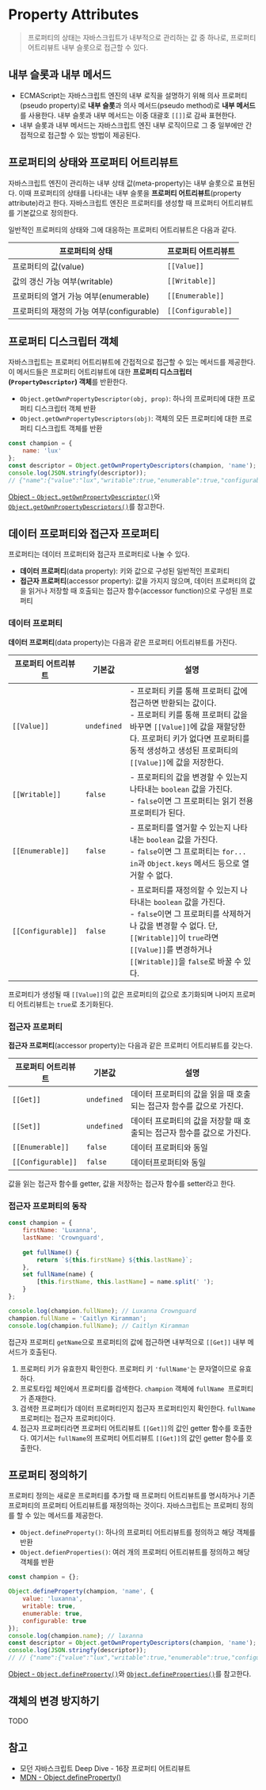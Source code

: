 # Property Attributes

> 프로퍼티의 상태는 자바스크립트가 내부적으로 관리하는 값 중 하나로, 프로퍼티 어트리뷰트 내부 슬롯으로 접근할 수 있다.

## 내부 슬롯과 내부 메서드

- ECMAScript는 자바스크립트 엔진의 내부 로직을 설명하기 위해 의사 프로퍼티(pseudo property)로 **내부 슬롯**과 의사 메서드(pseudo method)로 **내부 메서드**를 사용한다. 내부 슬롯과 내부 메서드는 이중 대괄호 `[[]]`로 감싸 표현한다.
- 내부 슬롯과 내부 메서드는 자바스크립트 엔진 내부 로직이므로 그 중 일부에만 간접적으로 접근할 수 있는 방법이 제공된다.



## 프로퍼티의 상태와 프로퍼티 어트리뷰트

자바스크립트 엔진이 관리하는 내부 상태 값(meta-property)는 내부 슬롯으로 표현된다. 이때 프로퍼티의 상태를 나타내는 내부 슬롯을 **프로퍼티 어트리뷰트**(property attribute)라고 한다. 자바스크립트 엔진은 프로퍼티를 생성할 때 프로퍼티 어트리뷰트를 기본값으로 정의한다.

일반적인 프로퍼티의 상태와 그에 대응하는 프로퍼티 어트리뷰트은 다음과 같다.

| 프로퍼티의 상태                           | 프로퍼티 어트리뷰트 |
| ----------------------------------------- | ------------------- |
| 프로퍼티의 값(value)                      | `[[Value]]`         |
| 값의 갱신 가능 여부(writable)             | `[[Writable]]`      |
| 프로퍼티의 열거 가능 여부(enumerable)     | `[[Enumerable]]`    |
| 프로퍼티의 재정의 가능 여부(configurable) | `[[Configurable]]`  |



## 프로퍼티 디스크립터 객체

자바스크립트는 프로퍼티 어트리뷰트에 간접적으로 접근할 수 있는 메서드를 제공한다. 이 메서드들은 프로퍼티 어트리뷰트에 대한 **프로퍼티 디스크립터(`PropertyDescriptor`) 객체**를 반환한다.

- `Object.getOwnPropertyDescriptor(obj, prop)`: 하나의 프로퍼티에 대한 프로퍼티 디스크립터 객체 반환
- `Object.getOwnPropertyDescriptors(obj)`: 객체의 모든 프로퍼티에 대한 프로퍼티 디스크립트 객체를 반환

```js
const champion = {
    name: 'lux'
};
const descriptor = Object.getOwnPropertyDescriptors(champion, 'name');
console.log(JSON.stringfy(descriptor));
// {"name":{"value":"lux","writable":true,"enumerable":true,"configurable":true}}
```

[Object - `Object.getOwnPropertyDescriptor()`](https://github.com/leegwae/study-javascript/blob/main/Object.md#objectgetownpropertydescriptor)와 [`Object.getOwnPropertyDescriptors()`](https://github.com/leegwae/study-javascript/blob/main/Object.md#objectgetownpropertydescriptors)를 참고한다.



## 데이터 프로퍼티와 접근자 프로퍼티

프로퍼티는 데이터 프로퍼티와 접근자 프로퍼티로 나눌 수 있다.

- **데이터 프로퍼티**(data property): 키와 값으로 구성된 일반적인 프로퍼티
- **접근자 프로퍼티**(accessor property): 값을 가지지 않으며, 데이터 프로퍼티의 값을 읽거나 저장할 때 호출되는 접근자 함수(accessor function)으로 구성된 프로퍼티



### 데이터 프로퍼티

**데이터 프로퍼티**(data property)는 다음과 같은 프로퍼티 어트리뷰트를 가진다.

| 프로퍼티 어트리뷰트 | 기본값      | 설명                                                         |
| ------------------- | ----------- | ------------------------------------------------------------ |
| `[[Value]]`         | `undefined` | - 프로퍼티 키를 통해 프로퍼티 값에 접근하면 반환되는 값이다.<br />- 프로퍼티 키를 통해 프로퍼티 값을 바꾸면 `[[Value]]`에 값을 재할당한다. 프로퍼티 키가 없다면 프로퍼티를 동적 생성하고 생성된 프로퍼티의 `[[Value]]`에 값을 저장한다. |
| `[[Writable]]`      | `false`     | - 프로퍼티의 값을 변경할 수 있는지 나타내는 `boolean` 값을 가진다.<br />- `false`이면 그 프로퍼티는 읽기 전용 프로퍼티가 된다. |
| `[[Enumerable]]`    | `false`     | - 프로퍼티를 열거할 수 있는지 나타내는 `boolean` 값을 가진다.<br />- `false`이면 그 프로퍼티는 `for... in`과 `Object.keys` 메서드 등으로 열거할 수 없다. |
| `[[Configurable]]`  | `false`     | - 프로퍼티를 재정의할 수 있는지 나타내는 `boolean` 값을 가진다.<br />- `false`이면 그 프로퍼티를 삭제하거나 값을 변경할 수 없다. 단, `[[Writable]]`이 `true`라면 `[[Value]]`를 변경하거나 `[[Writable]]`을 `false`로 바꿀 수 있다. |

프로퍼티가 생성될 때 `[[Value]]`의 값은 프로퍼티의 값으로 초기화되며 나머지 프로퍼티 어트리뷰트는 `true`로 초기화된다.



### 접근자 프로퍼티

**접근자 프로퍼티**(accessor property)는 다음과 같은 프로퍼티 어트리뷰트를 갖는다.

| 프로퍼티 어트리뷰트 | 기본값      | 설명                                                         |
| ------------------- | ----------- | ------------------------------------------------------------ |
| `[[Get]]`           | `undefined` | 데이터 프로퍼티의 값을 읽을 때 호출되는 접근자 함수를 값으로 가진다. |
| `[[Set]]`           | `undefined` | 데이터 프로퍼티의 값을 저장할 때 호출되는 접근자 함수를 값으로 가진다. |
| `[[Enumerable]]`    | `false`     | 데이터 프로퍼티와 동일                                       |
| `[[Configurable]]`  | `false`     | 데이터프로퍼티와 동일                                        |

값을 읽는 접근자 함수를 getter, 값을 저장하는 접근자 함수를 setter라고 한다.



### 접근자 프로퍼티의 동작

```js
const champion = {
    firstName: 'Luxanna',
    lastName: 'Crownguard',
    
    get fullName() {
        return `${this.firstName} ${this.lastName}`;
    },
    set fullName(name) {
        [this.firstName, this.lastName] = name.split(' ');
    }
};

console.log(champion.fullName);	// Luxanna Crownguard
champion.fullName = 'Caitlyn Kiramman';
console.log(champion.fullName);	// Caitlyn Kiramman
```

접근자 프로퍼티 `getName`으로 프로퍼티의 값에 접근하면 내부적으로 `[[Get]]` 내부 메서드가 호출된다.

1. 프로퍼티 키가 유효한지 확인한다. 프로퍼티 키 `'fullName'`는 문자열이므로 유효하다.
2. 프로토타입 체인에서 프로퍼티를 검색한다. `champion` 객체에 `fullName `프로퍼티가 존재한다.
3. 검색한 프로퍼티가 데이터 프로퍼티인지 접근자 프로퍼티인지 확인한다. `fullName` 프로퍼티는 접근자 프로퍼티이다.
4. 접근자 프로퍼티라면 프로퍼티 어트리뷰트 `[[Get]]`의 값인 getter 함수를 호출한다. 여기서는 `fullName`의 프로퍼티 어트리뷰트 `[[Get]]`의 값인 getter 함수를 호출한다.



## 프로퍼티 정의하기

프로퍼티 정의는 새로운 프로퍼티를 추가할 때 프로퍼티 어트리뷰트를 명시하거나 기존 프로퍼티의 프로퍼티 어트리뷰트를 재정의하는 것이다. 자바스크립트는 프로퍼티 정의를 할 수 있는 메서드를 제공한다.

- `Object.defineProperty()`: 하나의 프로퍼티 어트리뷰트를 정의하고 해당 객체를 반환
- `Object.defienProperties()`: 여러 개의 프로퍼티 어트리뷰트를 정의하고 해당 객체를 반환

```js
const champion = {};

Object.defineProperty(champion, 'name', {
    value: 'luxanna',
    writable: true,
    enumerable: true,
    configurable: true
});
console.log(champion.name);	// laxanna
const descriptor = Object.getOwnPropertyDescriptors(champion, 'name');
console.log(JSON.stringfy(descriptor));
// // {"name":{"value":"lux","writable":true,"enumerable":true,"configurable":true}}
```

[Object - `Object.defineProperty()`](https://github.com/leegwae/study-javascript/blob/main/Object.md#objectdefineProperty)와 [`Object.defineProperties()`](https://github.com/leegwae/study-javascript/blob/main/Object.md#objectdefineproperties)를 참고한다.



## 객체의 변경 방지하기

TODO



## 참고

- 모던 자바스크립트 Deep Dive - 16장 프로퍼티 어트리뷰트
- [MDN - Object.defineProperty()](https://developer.mozilla.org/en-US/docs/Web/JavaScript/Reference/Global_Objects/Object/defineProperty)


